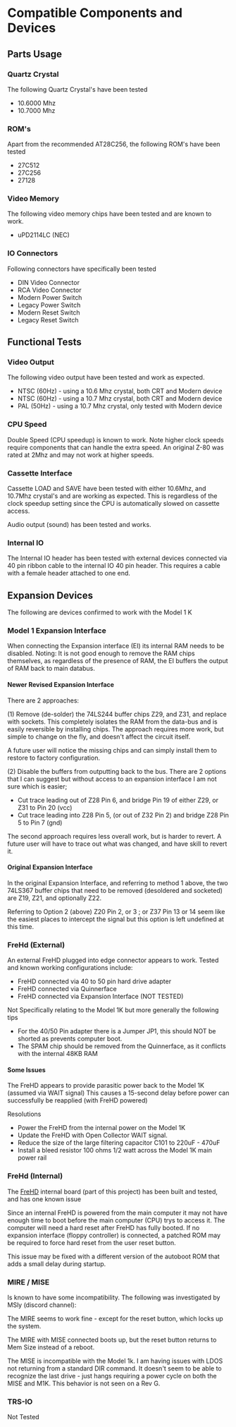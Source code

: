 # Compatible Components and Devices

## Parts Usage

### Quartz Crystal

The following Quartz Crystal's have been tested
* 10.6000 Mhz
* 10.7000 Mhz

### ROM's
Apart from the recommended AT28C256, the following ROM's have been tested
* 27C512
* 27C256
* 27128

### Video Memory
The following video memory chips have been tested and are known to work.
* uPD2114LC (NEC)

### IO Connectors

Following connectors have specifically been tested
* DIN Video Connector
* RCA Video Connector
* Modern Power Switch
* Legacy Power Switch
* Modern Reset Switch
* Legacy Reset Switch

## Functional Tests

### Video Output

The following video output have been tested and work as expected.
* NTSC (60Hz) - using a 10.6 Mhz crystal, both CRT and Modern device
* NTSC (60Hz) - using a 10.7 Mhz crystal, both CRT and Modern device
* PAL (50Hz) - using a 10.7 Mhz crystal, only tested with Modern device

### CPU Speed 

Double Speed (CPU speedup) is known to work. Note higher clock speeds require
components that can handle the extra speed. An original Z-80 was rated at 2Mhz
and may not work at higher speeds.

### Cassette Interface

Cassette LOAD and SAVE have been tested with either 10.6Mhz, and 10.7Mhz crystal's and are working as expected. 
This is regardless of the clock speedup setting since the CPU is automatically slowed on cassette access.

Audio output (sound) has been tested and works.

### Internal IO

The Internal IO header has been tested with external devices connected via 40 pin ribbon cable
to the internal IO 40 pin header. This requires a cable with a female header attached to one end. 

## Expansion Devices

The following are devices confirmed to work with the Model 1 K

### Model 1 Expansion Interface

When connecting the Expansion interface (EI) its internal RAM needs to be disabled.
Noting: It is not good enough to remove the RAM chips themselves, as regardless of the
presence of RAM, the EI buffers the output of RAM back to main databus.

#### Newer Revised Expansion Interface

There are 2 approaches:

(1) Remove (de-solder) the 74LS244 buffer chips Z29, and Z31, and replace with sockets.
This completely isolates the RAM from the data-bus and is easily reversible by installing chips.
The approach requires more work, but simple to change on the fly, and doesn't affect the circuit itself.

A future user will notice the missing chips and can simply install them to restore to factory
configuration.

(2) Disable the buffers from outputting back to the bus. There are 2 options that I can suggest
but without access to an expansion interface I am not sure which is easier;
* Cut trace leading out of Z28 Pin 6, and bridge Pin 19 of either Z29, or Z31 to Pin 20 (vcc)
* Cut trace leading into Z28 Pin 5, (or out of Z32 Pin 2) and bridge Z28 Pin 5 to Pin 7 (gnd)

The second approach requires less overall work, but is harder to revert. A future user will have
to trace out what was changed, and have skill to revert it.

#### Original Expansion Interface

In the original Expansion Interface, and referring to method 1 above, the two 74LS367 buffer 
chips that need to be removed (desoldered and socketed) are Z19, Z21, and optionally Z22.

Referring to Option 2 (above) Z20 Pin 2, or 3 ; or Z37 Pin 13 or 14 seem like the easiest places
to intercept the signal but this option is left undefined at this time.

### FreHd (External)

An external FreHD plugged into edge connector appears to work. 
Tested and known working configurations include:
* FreHD connected via 40 to 50 pin hard drive adapter
* FreHD connected via Quinnerface
* FreHD connected via Expansion Interface (NOT TESTED)

Not Specifically relating to the Model 1K but more generally the following tips
* For the 40/50 Pin adapter there is a Jumper JP1, this should NOT be shorted as prevents computer boot.
* The SPAM chip should be removed from the Quinnerface, as it conflicts with the internal 48KB RAM

#### Some Issues

The FreHD appears to provide parasitic power back to the Model 1K (assumed via WAIT signal)
This causes a 15-second delay before power can successfully be reapplied (with FreHD powered)

Resolutions
* Power the FreHD from the internal power on the Model 1K
* Update the FreHD with Open Collector WAIT signal.
* Reduce the size of the large filtering capacitor C101 to 220uF - 470uF
* Install a bleed resistor 100 ohms 1/2 watt across the Model 1K main power rail

### FreHd (Internal)

The [FreHD](./frehd/README.md) internal board (part of this project)
has been built and tested, and has one known issue

Since an internal FreHD is powered from the main computer it may not
have enough time to boot before the main computer (CPU) trys to access it.
The computer will need a hard reset after FreHD has fully booted.
If no expansion interface (floppy controller) is connected, 
a patched ROM may be required to force hard reset from the user reset button.

This issue may be fixed with a different version of the autoboot ROM
that adds a small delay during startup.

### MIRE / MISE

Is known to have some incompatibility. The following was investigated by MSly (discord channel):

The MIRE seems to work fine - except for the reset button, which locks up the system.

The MIRE with MISE connected boots up, but the reset button returns to Mem Size instead of a reboot.

The MISE is incompatible with the Model 1k. I am having issues with LDOS not returning from a standard DIR command.
It doesn't seem to be able to recognize the last drive - just hangs requiring a power cycle on both the MISE and M1K.
This behavior is not seen on a Rev G.

### TRS-IO

Not Tested


